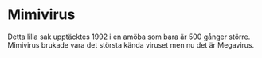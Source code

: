 # Mimivirus

Detta lilla sak upptäcktes 1992 i en amöba som bara är 500 gånger större.
Mimivirus brukade vara det största kända viruset men nu det är Megavirus.

